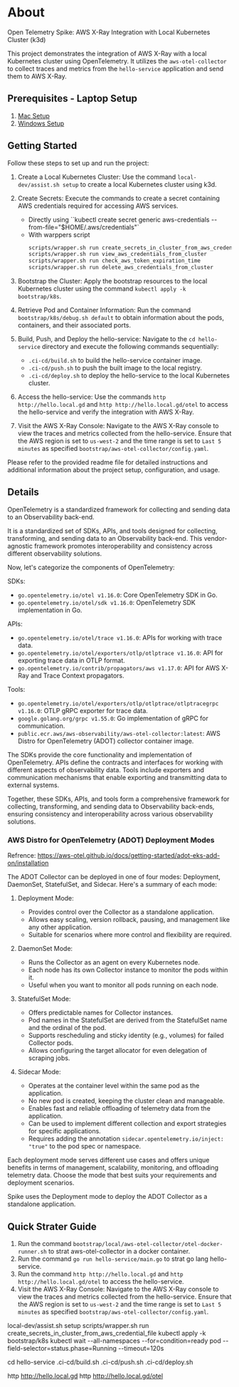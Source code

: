 # About

Open Telemetry Spike: AWS X-Ray Integration with Local Kubernetes Cluster (k3d)

This project demonstrates the integration of AWS X-Ray with a local Kubernetes cluster using OpenTelemetry. It utilizes the `aws-otel-collector` to collect traces and metrics from the `hello-service` application and send them to AWS X-Ray.

## Prerequisites - Laptop Setup

1. [Mac Setup][mac_setup]
2. [Windows Setup][win_setup]


## Getting Started
Follow these steps to set up and run the project:

1. Create a Local Kubernetes Cluster: Use the command `local-dev/assist.sh setup` to create a local Kubernetes cluster using k3d.

2. Create Secrets: Execute the commands to create a secret containing AWS credentials required for accessing AWS services.
    * Directly using ``kubectl create secret generic aws-credentials --from-file="$HOME/.aws/credentials"` 
    * With warppers script
        ```sh
        scripts/wrapper.sh run create_secrets_in_cluster_from_aws_credential_file
        scripts/wrapper.sh run view_aws_credentials_from_cluster
        scripts/wrapper.sh run check_aws_token_expiration_time
        scripts/wrapper.sh run delete_aws_credentials_from_cluster
        ```

3. Bootstrap the Cluster: Apply the bootstrap resources to the local Kubernetes cluster using the command `kubectl apply -k bootstrap/k8s`.

4. Retrieve Pod and Container Information: Run the command `bootstrap/k8s/debug.sh default` to obtain information about the pods, containers, and their associated ports.

5. Build, Push, and Deploy the hello-service: Navigate to the `cd hello-service` directory and execute the following commands sequentially:
   - `.ci-cd/build.sh` to build the hello-service container image.
   - `.ci-cd/push.sh` to push the built image to the local registry.
   - `.ci-cd/deploy.sh` to deploy the hello-service to the local Kubernetes cluster.

6. Access the hello-service: Use the commands `http http://hello.local.gd` and `http http://hello.local.gd/otel` to access the hello-service and verify the integration with AWS X-Ray.

7. Visit the AWS X-Ray Console: Navigate to the AWS X-Ray console to view the traces and metrics collected from the hello-service. Ensure that the AWS region is set to `us-west-2` and the time range is set to `Last 5 minutes` as specified `bootstrap/aws-otel-collector/config.yaml`.

Please refer to the provided readme file for detailed instructions and additional information about the project setup, configuration, and usage.

## Details 

OpenTelemetry is a standardized framework for collecting and sending data to an Observability back-end.

It is a standardized set of SDKs, APIs, and tools designed for collecting, transforming, and sending data to an Observability back-end. This vendor-agnostic framework promotes interoperability and consistency across different observability solutions.

Now, let's categorize the components of OpenTelemetry:

SDKs:
- `go.opentelemetry.io/otel v1.16.0`: Core OpenTelemetry SDK in Go.
- `go.opentelemetry.io/otel/sdk v1.16.0`: OpenTelemetry SDK implementation in Go.

APIs:
- `go.opentelemetry.io/otel/trace v1.16.0`: APIs for working with trace data.
- `go.opentelemetry.io/otel/exporters/otlp/otlptrace v1.16.0`: API for exporting trace data in OTLP format.
- `go.opentelemetry.io/contrib/propagators/aws v1.17.0`: API for AWS X-Ray and Trace Context propagators.

Tools:
- `go.opentelemetry.io/otel/exporters/otlp/otlptrace/otlptracegrpc v1.16.0`: OTLP gRPC exporter for trace data.
- `google.golang.org/grpc v1.55.0`: Go implementation of gRPC for communication.
- `public.ecr.aws/aws-observability/aws-otel-collector:latest`: AWS Distro for OpenTelemetry (ADOT) collector container image.

The SDKs provide the core functionality and implementation of OpenTelemetry. APIs define the contracts and interfaces for working with different aspects of observability data. Tools include exporters and communication mechanisms that enable exporting and transmitting data to external systems.

Together, these SDKs, APIs, and tools form a comprehensive framework for collecting, transforming, and sending data to Observability back-ends, ensuring consistency and interoperability across various observability solutions.

### AWS Distro for OpenTelemetry (ADOT) Deployment Modes

Refrence: https://aws-otel.github.io/docs/getting-started/adot-eks-add-on/installation

The ADOT Collector can be deployed in one of four modes: Deployment, DaemonSet, StatefulSet, and Sidecar. Here's a summary of each mode:

1. Deployment Mode:
   - Provides control over the Collector as a standalone application.
   - Allows easy scaling, version rollback, pausing, and management like any other application.
   - Suitable for scenarios where more control and flexibility are required.

2. DaemonSet Mode:
   - Runs the Collector as an agent on every Kubernetes node.
   - Each node has its own Collector instance to monitor the pods within it.
   - Useful when you want to monitor all pods running on each node.

3. StatefulSet Mode:
   - Offers predictable names for Collector instances.
   - Pod names in the StatefulSet are derived from the StatefulSet name and the ordinal of the pod.
   - Supports rescheduling and sticky identity (e.g., volumes) for failed Collector pods.
   - Allows configuring the target allocator for even delegation of scraping jobs.

4. Sidecar Mode:
   - Operates at the container level within the same pod as the application.
   - No new pod is created, keeping the cluster clean and manageable.
   - Enables fast and reliable offloading of telemetry data from the application.
   - Can be used to implement different collection and export strategies for specific applications.
   - Requires adding the annotation `sidecar.opentelemetry.io/inject: "true"` to the pod spec or namespace.

Each deployment mode serves different use cases and offers unique benefits in terms of management, scalability, monitoring, and offloading telemetry data. Choose the mode that best suits your requirements and deployment scenarios.

Spike uses the Deployment mode to deploy the ADOT Collector as a standalone application.

## Quick Strater Guide

1. Run the command `bootstrap/local/aws-otel-collector/otel-docker-runner.sh` to strat aws-otel-collector in a docker container.
1. Run the command `go run hello-service/main.go` to strat go lang hello-service.
1. Run the command `http http://hello.local.gd` and `http http://hello.local.gd/otel` to access the hello-service.
1. Visit the AWS X-Ray Console: Navigate to the AWS X-Ray console to view the traces and metrics collected from the hello-service. Ensure that the AWS region is set to `us-west-2` and the time range is set to `Last 5 minutes` as specified `bootstrap/aws-otel-collector/config.yaml`.

[win_setup]: https://github.com/rajasoun/win10x-onboard
[mac_setup]: https://github.com/rajasoun/mac-onboard


local-dev/assist.sh setup
scripts/wrapper.sh run create_secrets_in_cluster_from_aws_credential_file
kubectl apply -k bootstrap/k8s
kubectl wait --all-namespaces --for=condition=ready pod --field-selector=status.phase=Running --timeout=120s

cd hello-service
.ci-cd/build.sh
.ci-cd/push.sh
.ci-cd/deploy.sh

http http://hello.local.gd
http http://hello.local.gd/otel
